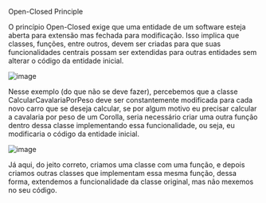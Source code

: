 Open-Closed Principle

O princípio Open-Closed exige que uma entidade de um software esteja aberta para extensão mas fechada para modificação.
Isso implica que classes, funções, entre outros, devem ser criadas para que suas funcionalidades centrais possam ser extendidas para outras entidades sem alterar o código da entidade inicial.

![image](https://github.com/MonoHenry/EngSoft/assets/142462239/bdd9fafb-95a0-4e2d-aeaa-b844d445a7ab)


Nesse exemplo (do que não se deve fazer), percebemos que a classe CalcularCavalariaPorPeso deve ser constantemente modificada para cada novo carro que se deseja calcular, se por algum motivo eu precisar calcular a cavalaria por peso de um Corolla, seria necessário criar uma outra função dentro dessa classe implementando essa funcionalidade, ou seja, eu modificaria o código da entidade inicial.

![image](https://github.com/MonoHenry/EngSoft/assets/142462239/b677c8c1-f8ec-4682-b00f-668de0b444eb)

Já aqui, do jeito correto, criamos uma classe com uma função, e depois criamos outras classes que implementam essa mesma função, dessa forma, extendemos a funcionalidade da classe original, mas não mexemos no seu código.

